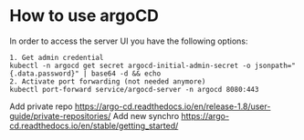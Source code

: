 # How to use argoCD

In order to access the server UI you have the following options:
```
1. Get admin credential
kubectl -n argocd get secret argocd-initial-admin-secret -o jsonpath="{.data.password}" | base64 -d && echo
2. Activate port forwarding (not needed anymore)
kubectl port-forward service/argocd-server -n argocd 8080:443
```
Add private repo https://argo-cd.readthedocs.io/en/release-1.8/user-guide/private-repositories/
Add new synchro https://argo-cd.readthedocs.io/en/stable/getting_started/

